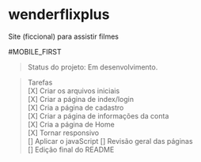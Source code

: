 # wenderflixplus

Site (ficcional) para assistir filmes

#MOBILE_FIRST

>Status do projeto: Em desenvolvimento.

>Tarefas <br>
[X] Criar os arquivos iniciais <br>
[X] Criar a página de index/login <br>
[X] Cria a página de cadastro <br>
[X] Criar a página de informações da conta <br>
[X] Cria a página de Home <br>
[X] Tornar responsivo <br>
[] Aplicar o javaScript
[] Revisão geral das páginas <br>
[] Edição final do README
